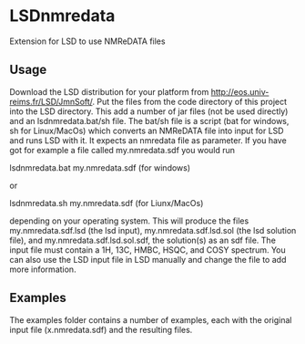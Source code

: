 # LSDnmredata
Extension for LSD to use NMReDATA files

## Usage
Download the LSD distribution for your platform from http://eos.univ-reims.fr/LSD/JmnSoft/. Put the files from the code directory of this project into the LSD directory. This add a number of jar files (not be used directly) and an lsdnmredata.bat/sh file. The bat/sh file is a script (bat for windows, sh for Linux/MacOs) which converts an NMReDATA file into input for LSD and runs LSD with it. It expects an nmredata file as parameter. If you have got for example a file called my.nmredata.sdf you would run

lsdnmredata.bat my.nmredata.sdf (for windows)

or

lsdnmredata.sh my.nmredata.sdf (for Liunx/MacOs)

depending on your operating system. This will produce the files my.nmredata.sdf.lsd (the lsd input), my.nmredata.sdf.lsd.sol (the lsd solution file), and my.nmredata.sdf.lsd.sol.sdf, the solution(s) as an sdf file. The input file must contain a 1H, 13C, HMBC, HSQC, and COSY spectrum. You can also use the LSD input file in LSD manually and change the file to add more information. 

## Examples

The examples folder contains a number of examples, each with the original input file (x.nmredata.sdf) and the resulting files.
